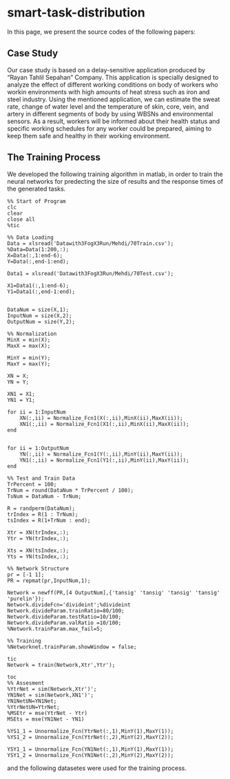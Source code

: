 # smart-task-distribution
In this page, we present the source codes of the following papers:


## Case Study
Our  case  study is  based  on  a delay-sensitive application produced   by   “Rayan   Tahlil   Sepahan”   Company.   This application  is specially designed to analyze the effect of different  working  conditions  on body of  workers who  workin  environments  with  high  amounts  of  heat  stress  such  as iron and steel industry. Using the mentioned application, we can  estimate  the  sweat  rate,  change  of  water  level  and  the temperature   of   skin,  core,   vein,  and   artery   in   different segments  of  body  by  using  WBSNs  and  environmental sensors.  As  a  result,  workers  will  be  informed  about  their health status and specific  working  schedules for any worker could  be  prepared, aiming to  keep them safe  and  healthy in their working environment.

## The Training Process
We developed the following training algorithm in matlab, in order to train the neural networks for predecting the size of results and the response times of the generated tasks. 
```
%% Start of Program
clc
clear
close all
%tic

%% Data Loading
Data = xlsread('Datawith3FogX3Run/Mehdi/70Train.csv');
%Data=Data(1:200,:);
X=Data(:,1:end-6);
Y=Data(:,end-1:end);

Data1 = xlsread('Datawith3FogX3Run/Mehdi/70Test.csv');

X1=Data1(:,1:end-6);
Y1=Data1(:,end-1:end);


DataNum = size(X,1);
InputNum = size(X,2);
OutputNum = size(Y,2);

%% Normalization
MinX = min(X);
MaxX = max(X);

MinY = min(Y);
MaxY = max(Y);

XN = X;
YN = Y;

XN1 = X1;
YN1 = Y1;

for ii = 1:InputNum
    XN(:,ii) = Normalize_Fcn1(X(:,ii),MinX(ii),MaxX(ii));
    XN1(:,ii) = Normalize_Fcn1(X1(:,ii),MinX(ii),MaxX(ii));
end


for ii = 1:OutputNum
    YN(:,ii) = Normalize_Fcn1(Y(:,ii),MinY(ii),MaxY(ii));
    YN1(:,ii) = Normalize_Fcn1(Y1(:,ii),MinY(ii),MaxY(ii));
end

%% Test and Train Data
TrPercent = 100;
TrNum = round(DataNum * TrPercent / 100);
TsNum = DataNum - TrNum;

R = randperm(DataNum);
trIndex = R(1 : TrNum);
tsIndex = R(1+TrNum : end);

Xtr = XN(trIndex,:);
Ytr = YN(trIndex,:);

Xts = XN(tsIndex,:);
Yts = YN(tsIndex,:);

%% Network Structure
pr = [-1 1];
PR = repmat(pr,InputNum,1);

Network = newff(PR,[4 OutputNum],{'tansig' 'tansig' 'tansig' 'tansig' 'purelin'});
Network.divideFcn='divideint';%divideint
Network.divideParam.trainRatio=80/100;
Network.divideParam.testRatio=10/100;
Network.divideParam.valRatio =10/100;
%Network.trainParam.max_fail=5;

%% Training
%Networknet.trainParam.showWindow = false;

tic
Network = train(Network,Xtr',Ytr');

toc
%% Assesment
%YtrNet = sim(Network,Xtr')';
YN1Net = sim(Network,XN1')';
YN1NetUN=YN1Net;
%YtrNetUN=YtrNet;
%MSEtr = mse(YtrNet - Ytr)
MSEts = mse(YN1Net - YN1)

%YS1_1 = Unnormalize_Fcn(YtrNet(:,1),MinY(1),MaxY(1));
%YS1_2 = Unnormalize_Fcn(YtrNet(:,2),MinY(2),MaxY(2));

YSY1_1 = Unnormalize_Fcn(YN1Net(:,1),MinY(1),MaxY(1));
YSY1_2 = Unnormalize_Fcn(YN1Net(:,2),MinY(2),MaxY(2));

```

and the following datasetes were used for the training process. 


